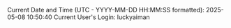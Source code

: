 Current Date and Time (UTC - YYYY-MM-DD HH:MM:SS formatted): 2025-05-08 10:50:40
Current User's Login: luckyaiman
